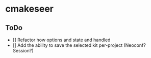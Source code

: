 # cmakeseer

## ToDo
- [] Refactor how options and state and handled
- [] Add the ability to save the selected kit per-project (Neoconf? Session?)
